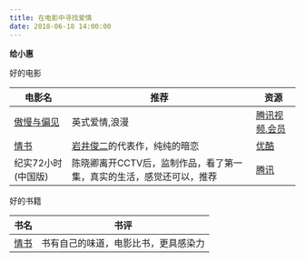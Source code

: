 ```yaml
---
title: 在电影中寻找爱情
date: 2018-06-18 14:00:00
---
```


**给小惠**

好的电影

| 电影名 | 推荐 | 资源 |
|--------|--------|--------|
|  [傲慢与偏见](https://movie.douban.com/subject/1418200/)    | 英式爱情,浪漫  |  [腾讯视频.会员](https://v.qq.com/x/cover/dchep5ox42l26i9.html?ptag=baidu.aladdin.movie.pay) |
| [情书](https://movie.douban.com/subject/1292220/) | [岩井俊二](https://baike.baidu.com/item/%E5%B2%A9%E4%BA%95%E4%BF%8A%E4%BA%8C/1247878?fr=aladdin)的代表作，纯纯的暗恋 | [优酷](https://v.youku.com/v_show/id_XMzE1NTcxOTcy.html) |
| 纪实72小时(中国版) | 陈晓卿离开CCTV后，监制作品，看了第一集，真实的生活，感觉还可以，推荐 | [腾讯](https://v.qq.com/x/cover/814qe0slfkkskwk.html)


好的书籍

| 书名  | 书评 |
|--------|--------|
| [情书](https://book.douban.com/subject/3662001/) | 书有自己的味道，电影比书，更具感染力 |


